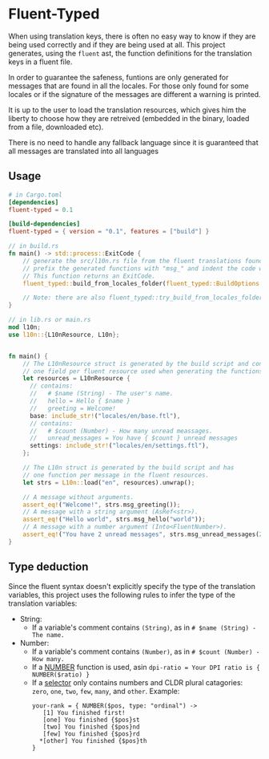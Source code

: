 # Fluent-Typed

When using translation keys, there is often no easy way to know if they are being used
correctly and if they are being used at all. This project generates, using the `fluent` ast,
the function definitions for the translation keys in a fluent file.

In order to guarantee the safeness, funtions are only generated for messages that
are found in all the locales. For those only found for some locales
or if the signature of the messages are different a warning is printed.

It is up to the user to load the translation resources, which gives him the liberty to
choose how they are retreived (embedded in the binary, loaded from a file, downloaded etc).

There is no need to handle any fallback language since it is guaranteed that all messages
are translated into all languages

## Usage

```toml
# in Cargo.toml
[dependencies]
fluent-typed = 0.1

[build-dependencies]
fluent-typed = { version = "0.1", features = ["build"] }
```

```rust
// in build.rs
fn main() -> std::process::ExitCode {
    // generate the src/l10n.rs file from the fluent translations found in the locales folder,
    // prefix the generated functions with "msg_" and indent the code with 4 spaces.
    // This function returns an ExitCode.
    fluent_typed::build_from_locales_folder(fluent_typed::BuildOptions::default())

    // Note: there are also fluent_typed::try_build_from_locales_folder which returns a Result
}
```

```rust
// in lib.rs or main.rs
mod l10n;
use l10n::{L10nResource, L10n};


fn main() {
    // The L10nResource struct is generated by the build script and contains
    // one field per fluent resource used when generating the functions.
    let resources = L10nResource {
      // contains:
      //   # $name (String) - The user's name.
      //   hello = Hello { $name }
      //   greeting = Welcome!
      base: include_str!("locales/en/base.ftl"),
      // contains:
      //   # $count (Number) - How many unread meassages.
      //   unread_messages = You have { $count } unread messages
      settings: include_str!("locales/en/settings.ftl"),
    };

    // The L10n struct is generated by the build script and has
    // one function per message in the fluent resources.
    let strs = L10n::load("en", resources).unwrap();

    // A message without arguments.
    assert_eq!("Welcome!", strs.msg_greeting());
    // A message with a string argument (AsRef<str>).
    assert_eq!("Hello world", strs.msg_hello("world"));
    // A message with a number argument (Into<FluentNumber>).
    assert_eq!("You have 2 unread messages", strs.msg_unread_messages(2));
}
```

## Type deduction

Since the fluent syntax doesn't explicitly specify the type of the translation variables, this
project uses the following rules to infer the type of the translation variables:

- String:
  - If a variable's comment contains `(String)`, as in `# $name (String) - The name.`
- Number:
  - If a variable's comment contains `(Number)`, as in `# $count (Number) - How many.`
  - If a [NUMBER](https://projectfluent.org/fluent/guide/functions.html#number-1) function is used, asin `dpi-ratio = Your DPI ratio is { NUMBER($ratio) }`
  - If a [selector](https://projectfluent.org/fluent/guide/selectors.html) only contains numbers
    and CLDR plural catagories: `zero`, `one`, `two`, `few`, `many`, and `other`. Example:
    ```
    your-rank = { NUMBER($pos, type: "ordinal") ->
       [1] You finished first!
       [one] You finished {$pos}st
       [two] You finished {$pos}nd
       [few] You finished {$pos}rd
      *[other] You finished {$pos}th
    }
    ```

